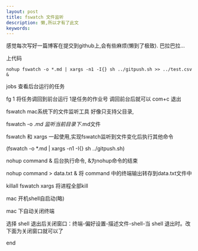 ```yaml
---
layout: post
title: fswatch 文件监听
description: 懒,所以才有了此文
keywords: 
---
```


感觉每次写好一篇博客在提交到github上,会有些麻烦(懒到了极致). 巴拉巴拉...

上代码

```
nohup fswatch -o *.md | xargs -n1 -I{} sh ../gitpush.sh >> ../test.csv &
```
jobs 查看后台运行的任务

fg 1 将任务调回到前台运行 1是任务的作业号 调回前台后就可以 com+c 退出

fswatch mac系统下的文件监听工具 好像只支持父目录, 

fswatch -o *.md 监听当前目录下*.md文件

fswatch 和 xargs 一起使用,实现fswatch监听到文件变化后执行其他命令 

(fswatch -o *.md | xargs -n1 -I{} sh ../gitpush.sh)

nohup command & 后台执行命令, &为nohup命令的结束

nohup command > data.txt & 将 command 中的终端输出转存到data.txt文件中

killall fswatch xargs 将进程全部kill

mac 开机shell自启动(略)

mac 下自动关闭终端

选择 shell 退出后关闭窗口：终端-偏好设置-描述文件-shell-当 shell 退出时。改下面为关闭窗口就可以了

end